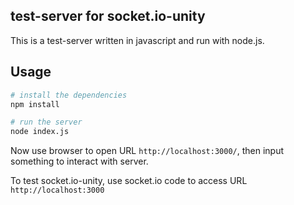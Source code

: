 ## test-server for socket.io-unity

This is a test-server written in javascript and run with node.js.

## Usage

```bash
# install the dependencies
npm install

# run the server
node index.js
```

Now use browser to open URL `http://localhost:3000/`, then input something to interact with server.

To test socket.io-unity, use socket.io code to access URL `http://localhost:3000`

